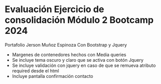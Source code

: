 # Evaluación Ejercicio de consolidación Módulo 2 Bootcamp 2024

Portafolio Jerson Muñoz Espinoza Con Bootstrap y Jquery
* Margenes de contenedores hechos con Media queries
* Se incluye tema oscuro y claro que se activa con botón Jquery
* Se incluye validación con jquery en caso de que se remueva atributo required desde el html
* Incluye pantalla confirmación contacto
